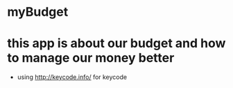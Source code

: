 # myBudget
# this app is about our budget and how to manage our money better
* using http://keycode.info/ for keycode 
